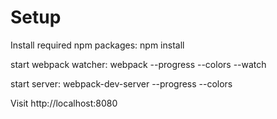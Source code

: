 # Setup

Install required npm packages:
    npm install

start webpack watcher:
    webpack --progress --colors --watch

start server:
    webpack-dev-server --progress --colors

Visit http://localhost:8080
